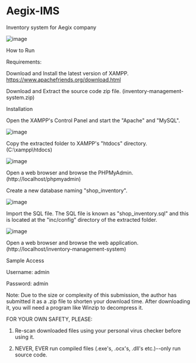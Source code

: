 # Aegix-IMS
Inventory system for Aegix company

![image](https://github.com/user-attachments/assets/01d8666e-4ba1-4488-ad46-bb1e10e9027b)


How to Run 

Requirements: 

Download and Install the latest version of XAMPP. https://www.apachefriends.org/download.html

Download and Extract the source code zip file. (inventory-management-system.zip) 

Installation 

Open the XAMPP's Control Panel and start the "Apache" and "MySQL". 

![image](https://github.com/user-attachments/assets/397c0783-ee5f-4df0-8328-73fd16f61acf)


Copy the extracted folder to XAMPP's "htdocs" directory. (C:\xampp\htdocs) 

![image](https://github.com/user-attachments/assets/4bb22d26-48b0-4bda-a534-59046a4c5322)


Open a web browser and browse the PHPMyAdmin. (http://localhost/phpmyadmin) 

Create a new database naming "shop_inventory". 

![image](https://github.com/user-attachments/assets/84545a82-073a-4b6a-88f3-814eda32879b)


Import the SQL file. The SQL file is known as "shop_inventory.sql" and this is located at the "inc/config" directory of the extracted folder. 

![image](https://github.com/user-attachments/assets/5fd5692c-f568-4585-a2d7-8ad40a33d664)


Open a web browser and browse the web application. (http://localhost/inventory-management-system) 

Sample Access 

Username: admin 

Password: admin 

Note: Due to the size or complexity of this submission, the author has submitted it as a .zip file to shorten your download time. After downloading it, you will need a program like Winzip to decompress it. 

FOR YOUR OWN SAFETY, PLEASE: 

1. Re-scan downloaded files using your personal virus checker before using it. 

2. NEVER, EVER run compiled files (.exe's, .ocx's, .dll's etc.)--only run source code.

